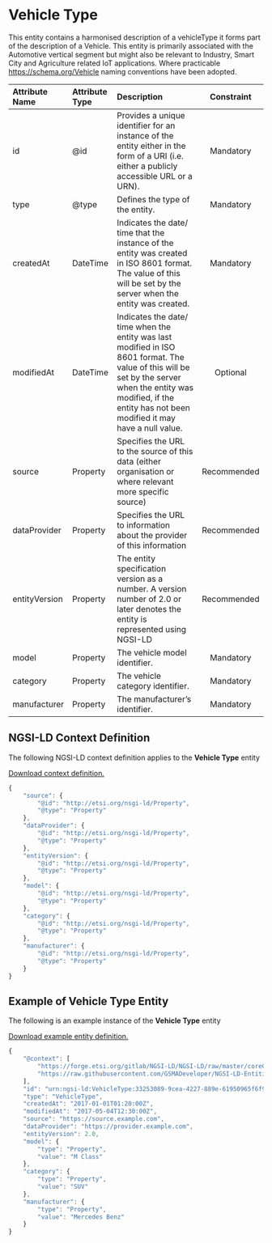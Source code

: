 # Vehicle Type
This entity contains a harmonised description of a vehicleType it forms part of the description of a Vehicle. This entity is primarily associated with the Automotive vertical segment but might also be relevant to Industry, Smart City and Agriculture related IoT applications. Where practicable https://schema.org/Vehicle naming conventions have been adopted.

| Attribute Name | Attribute Type | Description | Constraint |
|:--- |:--- |:--- |:---:|
| id | @id | Provides a unique identifier for an instance of the entity either in the form of a URI (i.e. either a publicly accessible URL or a URN). | Mandatory |
| type | @type | Defines the type of the entity. | Mandatory |
| createdAt | DateTime | Indicates the date/ time that the instance of the entity was created in ISO 8601 format. The value of this will be set by the server when the entity was created. | Mandatory |
| modifiedAt | DateTime | Indicates the date/ time when the entity was last modified in ISO 8601 format. The value of this will be set by the server when the entity was modified, if the entity has not been modified it may have a null value. | Optional |
| source | Property | Specifies the URL to the source of this data (either organisation or where relevant more specific source) | Recommended |
| dataProvider | Property | Specifies the URL to information about the provider of this information | Recommended |
| entityVersion | Property | The entity specification version as a number. A version number of 2.0 or later denotes the entity is represented using NGSI-LD | Recommended |
| model | Property | The vehicle model identifier. | Mandatory |
| category | Property | The vehicle category identifier. | Mandatory |
| manufacturer | Property | The manufacturer’s identifier. | Mandatory |

## NGSI-LD Context Definition
The following NGSI-LD context definition applies to the **Vehicle Type** entity

[Download context definition.](../examples/Vehicle-Type-context.jsonld)

```JavaScript
{
    "source": {
        "@id": "http://etsi.org/nsgi-ld/Property",
        "@type": "Property"
    },
    "dataProvider": {
        "@id": "http://etsi.org/nsgi-ld/Property",
        "@type": "Property"
    },
    "entityVersion": {
        "@id": "http://etsi.org/nsgi-ld/Property",
        "@type": "Property"
    },
    "model": {
        "@id": "http://etsi.org/nsgi-ld/Property",
        "@type": "Property"
    },
    "category": {
        "@id": "http://etsi.org/nsgi-ld/Property",
        "@type": "Property"
    },
    "manufacturer": {
        "@id": "http://etsi.org/nsgi-ld/Property",
        "@type": "Property"
    }
}
```
## Example of Vehicle Type Entity
The following is an example instance of the **Vehicle Type** entity

[Download example entity definition.](../examples/Vehicle-Type.jsonld)

```JavaScript
{
    "@context": [
        "https://forge.etsi.org/gitlab/NGSI-LD/NGSI-LD/raw/master/coreContext/ngsi-ld-core-context.json",
        "https://raw.githubusercontent.com/GSMADeveloper/NGSI-LD-Entities/master/examples/Vehicle-Type-context.jsonld"
    ],
    "id": "urn:ngsi-ld:VehicleType:33253089-9cea-4227-889e-61950965f6f9",
    "type": "VehicleType",
    "createdAt": "2017-01-01T01:20:00Z",
    "modifiedAt": "2017-05-04T12:30:00Z",
    "source": "https://source.example.com",
    "dataProvider": "https://provider.example.com",
    "entityVersion": 2.0,
    "model": {
        "type": "Property",
        "value": "M Class"
    },
    "category": {
        "type": "Property",
        "value": "SUV"
    },
    "manufacturer": {
        "type": "Property",
        "value": "Mercedes Benz"
    }
}
```
